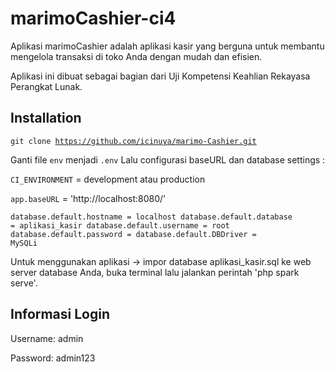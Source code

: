 # marimoCashier-ci4
Aplikasi marimoCashier adalah aplikasi kasir yang berguna untuk membantu mengelola transaksi di toko Anda dengan mudah dan efisien. 

Aplikasi ini dibuat sebagai bagian dari Uji Kompetensi Keahlian Rekayasa Perangkat Lunak. 

## Installation
<code>git clone https://github.com/icinuya/marimo-Cashier.git</code>

Ganti file <code>env</code> menjadi <code>.env</code>
Lalu configurasi baseURL dan database settings :

<code>CI_ENVIRONMENT</code> = development atau production

<code>app.baseURL</code> = 'http://localhost:8080/'

<code>database.default.hostname = localhost
database.default.database = aplikasi_kasir
database.default.username = root
database.default.password = 
database.default.DBDriver = MySQLi</code>

Untuk menggunakan aplikasi -> impor database aplikasi_kasir.sql ke web server database Anda, buka terminal lalu jalankan perintah 'php spark serve'. 

## Informasi Login

Username: admin

Password: admin123
